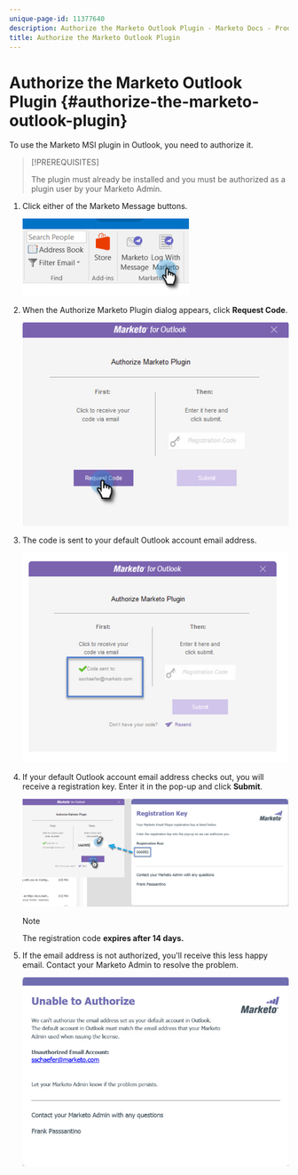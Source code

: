 ```yaml
---
unique-page-id: 11377640
description: Authorize the Marketo Outlook Plugin - Marketo Docs - Product Documentation
title: Authorize the Marketo Outlook Plugin
---
```


# Authorize the Marketo Outlook Plugin {#authorize-the-marketo-outlook-plugin}

To use the Marketo MSI plugin in Outlook, you need to authorize it.

>[!PREREQUISITES]
>
>The plugin must already be installed and you must be authorized as a plugin user by your Marketo Admin.

1. Click either of the Marketo Message buttons.

   ![](assets/image2016-8-24-16-3a4-3a28.png)

1. When the Authorize Marketo Plugin dialog appears, click **Request Code**.

   ![](assets/image2016-8-24-16-3a6-3a51.png)

1. The code is sent to your default Outlook account email address.

   ![](assets/image2016-8-24-16-3a8-3a36.png)

1. If your default Outlook account email address checks out, you will receive a registration key. Enter it in the pop-up and click **Submit**.

   ![](assets/image2016-8-24-16-3a12-3a48.png)

   >[!NOTE]
   >
   >The registration code **expires after 14 days.**

1. If the email address is not authorized, you'll receive this less happy email. Contact your Marketo Admin to resolve the problem.

   ![](assets/image2016-8-24-16-3a25-3a27.png)

